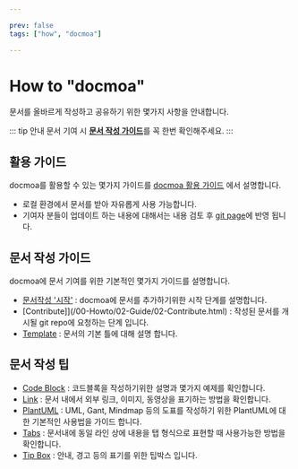 ```yaml
---

prev: false
tags: ["how", "docmoa"]

---
```


# How to "docmoa"

문서를 올바르게 작성하고 공유하기 위한 몇가지 사항을 안내합니다.

::: tip 안내
문서 기여 시 [**문서 작성 가이드**](/00-Howto/02-Guide/01-Start.html)를 꼭 한번 확인해주세요.
:::

## 활용 가이드
docmoa를 활용할 수 있는 몇가지 가이드를 [docmoa 활용 가이드](/00-Howto/01-Overview.html) 에서 설명합니다.
- 로컬 환경에서 문서를 받아 자유롭게 사용 가능합니다.
- 기여자 분들이 업데이트 하는 내용에 대해서는 내용 검토 후 [git page](https://docmoa.github.io)에 반영 됩니다.

## 문서 작성 가이드
docmoa에 문서 기여를 위한 기본적인 몇가지 가이드를 설명합니다.
- [문서작성 '시작'](/00-Howto/02-Guide/01-Start.html) : docmoa에 문서를 추가하기위한 시작 단계를 설명합니다.
- [Contribute]](/00-Howto/02-Guide/02-Contribute.html) : 작성된 문서를 개시될 git repo에 요청하는 단계 입니다.
- [Template](/00-Howto/02-Guide/04-Template.html) : 문서의 기본 틀에 대해 설명 합니다.

## 문서 작성 팁
- [Code Block](/00-Howto/03-Tips/CodeBlock.html) : 코드블록을 작성하기위한 설명과 몇가지 예제를 확인합니다.
- [Link](/00-Howto/03-Tips/Link.html) : 문서 내에서 외부 링크, 이미지, 동영상을 표기하는 방법을 확인합니다.
- [PlantUML](/00-Howto/03-Tips/PlantUML.html) : UML, Gant, Mindmap 등의 도표를 작성하기 위한 PlantUML에 대한 기본적인 사용법을 가이드 합니다.
- [Tabs](/00-Howto/03-Tips/Tabs.html) : 문서내에 동일 라인 상에 내용을 탭 형식으로 표현할 때 사용가능한 방법을 확인합니다.
- [Tip Box](/00-Howto/03-Tips/TipBox.html) : 안내, 경고 등의 표기를 위한 팁박스 입니다.
